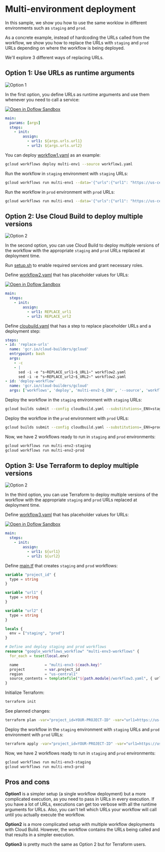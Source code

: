 # Multi-environment deployment

In this sample, we show you how to use the same worklow in different
environments such as `staging` and `prod`.

As a concrete example, instead of hardcoding the URLs called from the workflow,
we show you how to replace the URLs with `staging` and `prod` URLs depending on
where the workflow is being deployed.

We'll explore 3 different ways of replacing URLs.

## Option 1: Use URLs as runtime arguments

![Option 1](images/image1.png)

In the first option, you define URLs as runtime arguments and use them whenever
you need to call a service:

[![Open in Doflow Sandbox](https://img.shields.io/badge/Open_in-Doflow_Sandbox-9747FF)](https://sandbox.doflow.io/https://github.com/GoogleCloudPlatform/workflows-demos/blob/master/multi-env-deployment/workflow1.yaml)

```yaml
main:
  params: [args]
  steps:
    - init:
        assign:
          - url1: ${args.urls.url1}
          - url2: ${args.urls.url2}
```

You can deploy [workflow1.yaml](workflow1.yaml) as an example:

```sh
gcloud workflows deploy multi-env1 --source workflow1.yaml
```

Run the workflow in `staging` environment with `staging` URLs:

```sh
gcloud workflows run multi-env1 --data='{"urls":{"url1": "https://us-central1-projectid.cloudfunctions.net/func1-staging", "url2": "https://us-central1-projectid.cloudfunctions.net/func2-staging"}}'
```

Run the workflow in `prod` environment with `prod` URLs:

```sh
gcloud workflows run multi-env1 --data='{"urls":{"url1": "https://us-central1-projectid.cloudfunctions.net/func1-prod", "url2": "https://us-central1-projectid.cloudfunctions.net/func2-prod"}}'
```

## Option 2: Use Cloud Build to deploy multiple versions

![Option 2](images/image2.png)

In the second option, you can use Cloud Build to deploy multiple versions of the
workflow with the appropriate `staging` and `prod` URLs replaced at
deployment time.

Run [setup.sh](setup.sh) to enable required services and grant necessary roles.

Define [workflow2.yaml](workflow2.yaml) that has placeholder values for URLs:

[![Open in Doflow Sandbox](https://img.shields.io/badge/Open_in-Doflow_Sandbox-9747FF)](https://sandbox.doflow.io/https://github.com/GoogleCloudPlatform/workflows-demos/blob/master/multi-env-deployment/workflow2.yaml)

```yaml
main:
  steps:
    - init:
        assign:
          - url1: REPLACE_url1
          - url2: REPLACE_url2
```

Define [cloubuild.yaml](cloudbuild.yaml) that has a step to replace placeholder
URLs and a deployment step:

```yaml
steps:
- id: 'replace-urls'
  name: 'gcr.io/cloud-builders/gcloud'
  entrypoint: bash
  args:
    - -c
    - |
      sed -i -e "s~REPLACE_url1~$_URL1~" workflow2.yaml
      sed -i -e "s~REPLACE_url2~$_URL2~" workflow2.yaml
- id: 'deploy-workflow'
  name: 'gcr.io/cloud-builders/gcloud'
  args: ['workflows', 'deploy', 'multi-env2-$_ENV', '--source', 'workflow2.yaml']
```

Deploy the workflow in the `staging` environment with `staging` URLs:

```sh
gcloud builds submit --config cloudbuild.yaml --substitutions=_ENV=staging,_URL1="https://us-central1-projectid.cloudfunctions.net/func1-staging",_URL2="https://us-central1-projectid.cloudfunctions.net/func2-staging"
```

Deploy the workflow in the `prod` environment with `prod` URLs:

```sh
gcloud builds submit --config cloudbuild.yaml --substitutions=_ENV=prod,_URL1="https://us-central1-projectid.cloudfunctions.net/func1-prod",_URL2="https://us-central1-projectid.cloudfunctions.net/func2-prod"
```

Now, we have 2 workflows ready to run in `staging` and `prod` environments:

```sh
gcloud workflows run multi-env2-staging
gcloud workflows run multi-env2-prod
```

## Option 3: Use Terraform to deploy multiple versions

![Option 2](images/image3.png)

In the third option, you can use Terraform to deploy multiple versions of the
workflow with the appropriate `staging` and `prod` URLs replaced at
deployment time.

Define [workflow3.yaml](workflow3.yaml) that has placeholder values for URLs:

[![Open in Doflow Sandbox](https://img.shields.io/badge/Open_in-Doflow_Sandbox-9747FF)](https://sandbox.doflow.io/https://github.com/GoogleCloudPlatform/workflows-demos/blob/master/multi-env-deployment/workflow3.yaml)

```yaml
main:
  steps:
    - init:
        assign:
          - url1: ${url1}
          - url2: ${url2}
```

Define [main.tf](main.tf) that creates `staging` and `prod` workflows:

```terraform
variable "project_id" {
  type = string
}

variable "url1" {
  type = string
}

variable "url2" {
  type = string
}

locals {
  env = ["staging", "prod"]
}

# Define and deploy staging and prod workflows
resource "google_workflows_workflow" "multi-env3-workflows" {
  for_each = toset(local.env)

  name            = "multi-env3-${each.key}"
  project         = var.project_id
  region          = "us-central1"
  source_contents = templatefile("${path.module}/workflow3.yaml", { url1 : "${var.url1}-${each.key}", url2 : "${var.url2}-${each.key}" })
}
```

Initialize Terraform:

```sh
terraform init
```

See planned changes:

```sh
terraform plan -var="project_id=YOUR-PROJECT-ID" -var="url1=https://us-central1-projectid.cloudfunctions.net/func1" -var="url2=https://us-central1-projectid.cloudfunctions.net/func2"
```

Deploy the workflow in the `staging` environment with `staging` URLs and `prod`
environment with `prod` URLs:

```sh
terraform apply -var="project_id=YOUR-PROJECT-ID" -var="url1=https://us-central1-projectid.cloudfunctions.net/func1" -var="url2=https://us-central1-projectid.cloudfunctions.net/func2"
```

Now, we have 2 workflows ready to run in `staging` and `prod` environments:

```sh
gcloud workflows run multi-env3-staging
gcloud workflows run multi-env3-prod
```

## Pros and cons

**Option1** is a simpler setup (a single workflow deployment) but a more complicated
execution, as you need to pass in URLs in every execution. If you have a lot of
URLs, executions can get too verbose with all the runtime arguments for URLs.
Also, you can't tell which URLs your workflow will call until you actually execute the
workflow.

**Option2** is a more complicated setup with multiple workflow deployments with
Cloud Build. However, the workflow contains the URLs being called and that
results in a simpler execution.

**Option3** is pretty much the same as Option 2 but for Terraform users.
